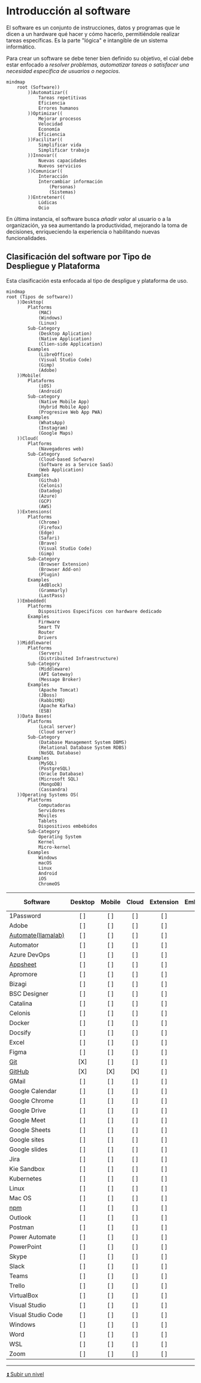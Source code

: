 # Introducción al software

El software es un conjunto de instrucciones, datos y programas que le dicen a un hardware qué hacer y cómo hacerlo, permitiéndole realizar tareas específicas. Es la parte "lógica" e intangible de un sistema informático.

Para crear un software se debe tener bien definido su objetivo, el cúal debe estar enfocado a _resolver problemas, automatizar tareas o satisfacer una necesidad específica de usuarios o negocios_.

```mermaid
mindmap
    root (Software))
        ))Automatizar((
            Tareas repetitivas
            Eficiencia
            Errores humanos
        ))Optimizar((
            Mejorar procesos
            Velocidad
            Economía
            Eficiencia
        ))Facilitar((
            Simplificar vida
            Simplificar trabajo
        ))Innovar((
            Nuevas capacidades
            Nuevos servicios
        ))Comunicar((
            Interacción
            Intercambiar información
                (Personas)
                (Sistemas)
        ))Entretener((
            Lúdicas
            Ocio
```

En última instancia, el software busca _añadir valor_ al usuario o a la organización, ya sea aumentando la productividad, mejorando la toma de decisiones, enriqueciendo la experiencia o habilitando nuevas funcionalidades.

## Clasificación del software por Tipo de Despliegue y Plataforma

Esta clasificación esta enfocada al tipo de despligue y plataforma de uso.

```mermaid
mindmap
root (Tipos de software))
    ))Desktop(
        Platforms
            (MAC)
            (Windows)
            (Linux)
        Sub-Category
            (Desktop Aplication)
            (Native Application)
            (Clien-side Application)
        Examples
            (LibreOffice)
            (Visual Studio Code)
            (Gimp)
            (Adobe)
    ))Mobile(
        Plataforms
            (iOS)
            (Android)
        Sub-category
            (Native Mobile App)
            (Hybrid Mobile App)
            (Progresive Web App PWA)
        Examples
            (WhatsApp)
            (Instagram)
            (Google Maps)
    ))Cloud(
        Platforms
            (Navegadores web)
        Sub-Category
            (Cloud-based Sofware)
            (Software as a Service SaaS)
            (Web Application)
        Examples
            (Github)
            (Celonis)
            (Datadog)
            (Azure)
            (GCP)
            (AWS)
    ))Extensions(
        Platforms
            (Chrome)
            (Firefox)
            (Edge)
            (Safari)
            (Brave)
            (Visual Studio Code)
            (Gimp)
        Sub-Category
            (Browser Extension)
            (Browser Add-on)
            (Plugin)
        Examples
            (AdBlock)
            (Grammarly)
            (LastPass)
    ))Embedded(
        Platforms
            Dispositivos Especificos con hardware dedicado
        Examples
            Firmware
            Smart TV
            Router
            Drivers
    ))Middleware(
        Platforms
            (Servers)
            (Distribuited Infraestructure)
        Sub-Category
            (Middleware)
            (API Gateway)
            (Message Broker)
        Examples
            (Apache Tomcat)
            (JBoss)
            (RabbitMQ)
            (Apache Kafka)
            (ESB)
    ))Data Bases(
        Platforms
            (Local server)
            (Cloud server)
        Sub-Category
            (Database Management System DBMS)
            (Relational Database System RDBS)
            (NoSQL Database)
        Examples
            (MySQL)
            (PostgreSQL)
            (Oracle Database)
            (Microsoft SQL)
            (MongoDB)
            (Cassandra)
    ))Operating Systems OS(
        Platforms
            Computadoras
            Servidores
            Móviles
            Tablets
            Dispositivos embebidos
        Sub-Category
            Operating System
            Kernel
            Micro-kernel
        Examples
            Windows
            macOS
            Linux
            Android
            iOS
            ChromeOS
```

| Software                            | Desktop | Mobile | Cloud | Extension | Embedded | Middleware | Data Base |  OS   |
| ----------------------------------- | :-----: | :----: | :---: | :-------: | :------: | :--------: | :-------: | :---: |
| 1Password                           |   [ ]   |  [ ]   |  [ ]  |    [ ]    |   [ ]    |    [ ]     |    [ ]    |  [ ]  |
| Adobe                               |   [ ]   |  [ ]   |  [ ]  |    [ ]    |   [ ]    |    [ ]     |    [ ]    |  [ ]  |
| [Automate(llamalab)](./Automate.md) |   [ ]   |  [ ]   |  [ ]  |    [ ]    |   [ ]    |    [ ]     |    [ ]    |  [ ]  |
| Automator                           |   [ ]   |  [ ]   |  [ ]  |    [ ]    |   [ ]    |    [ ]     |    [ ]    |  [ ]  |
| Azure DevOps                        |   [ ]   |  [ ]   |  [ ]  |    [ ]    |   [ ]    |    [ ]     |    [ ]    |  [ ]  |
| [Appsheet](./Appsheet.md)           |   [ ]   |  [ ]   |  [ ]  |    [ ]    |   [ ]    |    [ ]     |    [ ]    |  [ ]  |
| Apromore                            |   [ ]   |  [ ]   |  [ ]  |    [ ]    |   [ ]    |    [ ]     |    [ ]    |  [ ]  |
| Bizagi                              |   [ ]   |  [ ]   |  [ ]  |    [ ]    |   [ ]    |    [ ]     |    [ ]    |  [ ]  |
| BSC Designer                        |   [ ]   |  [ ]   |  [ ]  |    [ ]    |   [ ]    |    [ ]     |    [ ]    |  [ ]  |
| Catalina                            |   [ ]   |  [ ]   |  [ ]  |    [ ]    |   [ ]    |    [ ]     |    [ ]    |  [ ]  |
| Celonis                             |   [ ]   |  [ ]   |  [ ]  |    [ ]    |   [ ]    |    [ ]     |    [ ]    |  [ ]  |
| Docker                              |   [ ]   |  [ ]   |  [ ]  |    [ ]    |   [ ]    |    [ ]     |    [ ]    |  [ ]  |
| Docsify                             |   [ ]   |  [ ]   |  [ ]  |    [ ]    |   [ ]    |    [ ]     |    [ ]    |  [ ]  |
| Excel                               |   [ ]   |  [ ]   |  [ ]  |    [ ]    |   [ ]    |    [ ]     |    [ ]    |  [ ]  |
| Figma                               |   [ ]   |  [ ]   |  [ ]  |    [ ]    |   [ ]    |    [ ]     |    [ ]    |  [ ]  |
| [Git](./git/README.md)              |   [X]   |  [ ]   |  [ ]  |    [ ]    |   [ ]    |    [ ]     |    [ ]    |  [ ]  |
| [GitHub](./github/README.md)        |   [X]   |  [X]   |  [X]  |    [ ]    |   [ ]    |    [ ]     |    [ ]    |  [ ]  |
| GMail                               |   [ ]   |  [ ]   |  [ ]  |    [ ]    |   [ ]    |    [ ]     |    [ ]    |  [ ]  |
| Google Calendar                     |   [ ]   |  [ ]   |  [ ]  |    [ ]    |   [ ]    |    [ ]     |    [ ]    |  [ ]  |
| Google Chrome                       |   [ ]   |  [ ]   |  [ ]  |    [ ]    |   [ ]    |    [ ]     |    [ ]    |  [ ]  |
| Google Drive                        |   [ ]   |  [ ]   |  [ ]  |    [ ]    |   [ ]    |    [ ]     |    [ ]    |  [ ]  |
| Google Meet                         |   [ ]   |  [ ]   |  [ ]  |    [ ]    |   [ ]    |    [ ]     |    [ ]    |  [ ]  |
| Google Sheets                       |   [ ]   |  [ ]   |  [ ]  |    [ ]    |   [ ]    |    [ ]     |    [ ]    |  [ ]  |
| Google sites                        |   [ ]   |  [ ]   |  [ ]  |    [ ]    |   [ ]    |    [ ]     |    [ ]    |  [ ]  |
| Google slides                       |   [ ]   |  [ ]   |  [ ]  |    [ ]    |   [ ]    |    [ ]     |    [ ]    |  [ ]  |
| Jira                                |   [ ]   |  [ ]   |  [ ]  |    [ ]    |   [ ]    |    [ ]     |    [ ]    |  [ ]  |
| Kie Sandbox                         |   [ ]   |  [ ]   |  [ ]  |    [ ]    |   [ ]    |    [ ]     |    [ ]    |  [ ]  |
| Kubernetes                          |   [ ]   |  [ ]   |  [ ]  |    [ ]    |   [ ]    |    [ ]     |    [ ]    |  [ ]  |
| Linux                               |   [ ]   |  [ ]   |  [ ]  |    [ ]    |   [ ]    |    [ ]     |    [ ]    |  [ ]  |
| Mac OS                              |   [ ]   |  [ ]   |  [ ]  |    [ ]    |   [ ]    |    [ ]     |    [ ]    |  [ ]  |
| [npm](./npm/README.md)              |   [ ]   |  [ ]   |  [ ]  |    [ ]    |   [ ]    |    [ ]     |    [ ]    |  [ ]  |
| Outlook                             |   [ ]   |  [ ]   |  [ ]  |    [ ]    |   [ ]    |    [ ]     |    [ ]    |  [ ]  |
| Postman                             |   [ ]   |  [ ]   |  [ ]  |    [ ]    |   [ ]    |    [ ]     |    [ ]    |  [ ]  |
| Power Automate                      |   [ ]   |  [ ]   |  [ ]  |    [ ]    |   [ ]    |    [ ]     |    [ ]    |  [ ]  |
| PowerPoint                          |   [ ]   |  [ ]   |  [ ]  |    [ ]    |   [ ]    |    [ ]     |    [ ]    |  [ ]  |
| Skype                               |   [ ]   |  [ ]   |  [ ]  |    [ ]    |   [ ]    |    [ ]     |    [ ]    |  [ ]  |
| Slack                               |   [ ]   |  [ ]   |  [ ]  |    [ ]    |   [ ]    |    [ ]     |    [ ]    |  [ ]  |
| Teams                               |   [ ]   |  [ ]   |  [ ]  |    [ ]    |   [ ]    |    [ ]     |    [ ]    |  [ ]  |
| Trello                              |   [ ]   |  [ ]   |  [ ]  |    [ ]    |   [ ]    |    [ ]     |    [ ]    |  [ ]  |
| VirtualBox                          |   [ ]   |  [ ]   |  [ ]  |    [ ]    |   [ ]    |    [ ]     |    [ ]    |  [ ]  |
| Visual Studio                       |   [ ]   |  [ ]   |  [ ]  |    [ ]    |   [ ]    |    [ ]     |    [ ]    |  [ ]  |
| Visual Studio Code                  |   [ ]   |  [ ]   |  [ ]  |    [ ]    |   [ ]    |    [ ]     |    [ ]    |  [ ]  |
| Windows                             |   [ ]   |  [ ]   |  [ ]  |    [ ]    |   [ ]    |    [ ]     |    [ ]    |  [ ]  |
| Word                                |   [ ]   |  [ ]   |  [ ]  |    [ ]    |   [ ]    |    [ ]     |    [ ]    |  [ ]  |
| WSL                                 |   [ ]   |  [ ]   |  [ ]  |    [ ]    |   [ ]    |    [ ]     |    [ ]    |  [ ]  |
| Zoom                                |   [ ]   |  [ ]   |  [ ]  |    [ ]    |   [ ]    |    [ ]     |    [ ]    |  [ ]  |

---

<!-- [⏪ Servers](../servers/README.md) |  -->
[⏫ Subir un nivel](../README.md)<!-- | [⏩ Hobbies](/hobbies/README.md) -->
